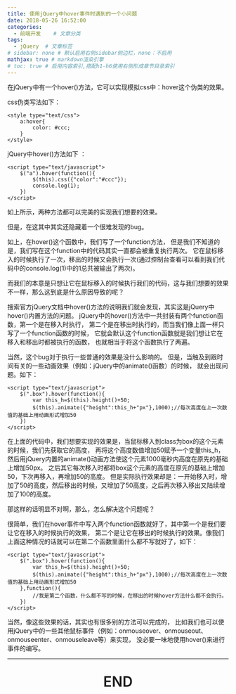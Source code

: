 ```yaml
---
title: 使用jQuery中hover事件时遇到的一个小问题
date: 2018-05-26 16:52:00
categories:
  - 前端开发	# 文章分类
tags:
  - jQuery	# 文章标签
# sidebar: none # 默认启用右侧sidebar侧边栏，none：不启用
mathjax: true # markdown渲染引擎
# toc: true # 启用内容索引,搭配h1-h6使用右侧形成章节目录索引
---
```

<p>
	在jQuery中有一个hover()方法，它可以实现模拟css中：hover这个伪类的效果。
</p>

<p>
	css伪类写法如下：
</p>

```
<style type="text/css">
	a:hover{  
	    color: #ccc;  
	}  
</style>
```

<p>
	jQuery中hover()方法如下 ：
</p>

```
<script type="text/javascript">
	$("a").hover(function(){  
	    $(this).css({"color":"#ccc"});  
	    console.log(1);  
	}) 
</script>
```

<p>
	如上所示，两种方法都可以完美的实现我们想要的效果。
</p>

<p>
	但是，在这其中其实还隐藏着一个很难发现的bug。
</p>

<p>
	如上，在hover()这个函数中，我们写了一个function方法，
	但是我们不知道的是，我们写在这个function中的代码其实一直都会被重复执行两次。
	它在鼠标移入的时候执行了一次，移出的时候又会执行一次(通过控制台查看可以看到我们代码中的console.log(1)中的1总共被输出了两次)。
</p>

<p>
	而我们的本意是只想让它在鼠标移入的时候执行我们的代码，这与我们想要的效果不一样，那么这到底是什么原因导致的呢？
</p>

<p>
	搜索官方jQuery文档中hover()方法的说明我们就会发现，其实这是jQuery中hover()内置方法的问题。
	jQuery中的hover()方法中一共封装有两个function函数，第一个是在移入时执行，
	第二个是在移出时执行的，而当我们像上面一样只写了一个function函数的时候，
	它就会默认这个function函数就是我们想让它在移入和移出时都被执行的函数，
	也就相当于将这个函数执行了两遍。
</p>

<p>
	当然，这个bug对于执行一些普通的效果是没什么影响的。
	但是，当触及到跟时间有关的一些动画效果（例如：jQuery中的animate()函数）的时候，
	就会出现问题。如下：
</p>

```
<script type="text/javascript">
	$(".box").hover(function(){  
	    var this_h=$(this).height()+50; 
	    $(this).animate({"height":this_h+"px"},1000);//每次高度在上一次数值的基础上用动画形式增加50 
	})  
</script>
```

<p>
	在上面的代码中，我们想要实现的效果是，当鼠标移入到class为box的这个元素的时候，我们先获取它的高度，
	再将这个高度数值增加50赋予一个变量this_h，
	然后用jQuery内置的animate()动画方法使这个元素1000毫秒内高度在原先的基础上增加50px。
	之后其它每次移入时都将box这个元素的高度在原先的基础上增加50，下次再移入，再增加50的高度。
	但是实际执行效果却是：一开始移入时，增加了50的高度，然后移出的时候，又增加了50高度，之后再次移入移出又陆续增加了100的高度。
</p>

<p>
	那这样的话明显不对啊，那么，怎么解决这个问题呢？
</p>

<p>
	很简单，我们在hover事件中写入两个function函数就好了，其中第一个是我们要让它在移入的时候执行的效果，
	第二个是让它在移出的时候执行的效果。像我们上面这种情况的话就可以在第二个函数里面什么都不写就好了，如下：
</p>

```
<script type="text/javascript">
	$(".box").hover(function(){  
	    var this_h=$(this).height()+50;
	    $(this).animate({"height":this_h+"px"},1000);//每次高度在上一次数值的基础上用动画形式增加50 
	},function(){  
	    //我是第二个函数，什么都不写的时候，在移出的时候hover方法什么都不会执行。  
	})  
</script>
```

<p>
	当然，像这些效果的话，其实也有很多别的方法可以完成的，
	比如我们也可以使用jQuery中的一些其他鼠标事件（例如：onmouseover、onmouseout、onmouseenter、onmouseleave等）来实现，
	没必要一味地使用hover()来进行事件的编写。
</p>



------------------

<p style="font-size: 2rem;font-weight:600;text-align:center;">
	END
</p>
